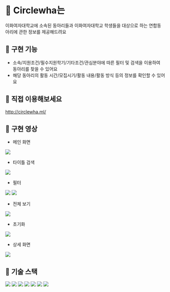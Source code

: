 # :school: Circlewha는
이화여자대학교에 소속된 동아리들과 이화여자대학교 학생들을 대상으로 하는 연합동아리에 관한 정보를 제공해드려요

## :school: 구현 기능
+ 소속/지원조건/필수지원학기/기타조건/관심분야에 따른 필터 및 검색을 이용하여 동아리를 찾을 수 있어요
+ 해당 동아리의 활동 시간/모집시기/활동 내용/활동 방식 등의 정보를 확인할 수 있어요

## :school: 직접 이용해보세요
http://circlewha.ml/

## :school: 구현 영상
+ 메인 화면 
<img src="https://user-images.githubusercontent.com/85687229/156637154-f6a920b9-2936-4f29-8b1f-df7e074ed27b.gif">

+ 타이틀 검색 
<img src="https://user-images.githubusercontent.com/85687229/156637199-c4b5d854-ea01-4a80-84a7-0ae9877650ca.gif">

+ 필터
<img src="https://user-images.githubusercontent.com/85687229/156637180-089caa14-7c17-47bd-815e-9c7a0216ecfb.gif">
<img src="https://user-images.githubusercontent.com/85687229/156637226-892ee87c-58de-4ca2-9827-9948682d691e.gif">

+ 전체 보기
<img src="https://user-images.githubusercontent.com/85687229/156637217-10cf4b17-526f-4026-89e1-aaae1dafd045.gif">

+ 초기화
<img src="https://user-images.githubusercontent.com/85687229/156637219-e9d256d2-b6ec-4308-9f80-6cfca561b8e9.gif">

+ 상세 화면
<img src="https://user-images.githubusercontent.com/85687229/156637224-f450b052-0213-4d1f-b491-cc9ef728b33c.gif">

## :school: 기술 스택
<img src="https://img.shields.io/badge/JavaScript-F7DF1E?style=flat-square&logo=JavaScript&logoColor=white"/> <img src="https://img.shields.io/badge/Next.js-000000?style=flat-square&logo=Next.js&logoColor=white"/> <img src="https://img.shields.io/badge/Node.js-339933?style=flat-square&logo=Node.js&logoColor=white"/> <img src="https://img.shields.io/badge/Express-000000?style=for-the-badge&logo=Express&logoColor=white">
 <img src="https://img.shields.io/badge/MySQL-4479A1?style=for-the-badge&logo=MySQL&logoColor=white"> <img src="https://img.shields.io/badge/Nodemon-76D04B?style=for-the-badge&logo=Nodemon&logoColor=white"> <img src="https://img.shields.io/badge/Amazon AWS-232F3E?style=for-the-badge&logo=AWS&logoColor=white"> 
